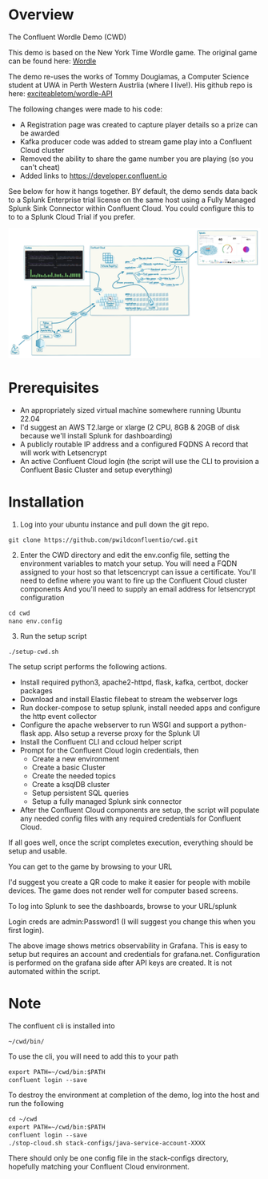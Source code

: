 
# Overview

The Confluent Wordle Demo (CWD)

This demo is based on the New York Time Wordle game.
The original game can be found here: [Wordle](https://www.nytimes.com/games/wordle/index.html)

The demo re-uses the works of Tommy Dougiamas, a Computer Science student at UWA in Perth Western Austrlia (where I live!).
His github repo is here: [exciteabletom/wordle-API](https://github.com/exciteabletom/wordle-API)

The following changes were made to his code:
* A Registration page was created to capture player details so a prize can be awarded
* Kafka producer code was added to stream game play into a Confluent Cloud cluster
* Removed the ability to share the game number you are playing (so you can't cheat)
* Added links to https://developer.confluent.io 

See below for how it hangs together. BY default, the demo sends data back to a Splunk Enterprise trial license on the same host using a Fully Managed Splunk Sink Connector within Confluent Cloud. You could configure this to to to a Splunk Cloud Trial if you prefer.

![image](images/WordleDemoImage.jpg)

# Prerequisites

* An appropriately sized virtual machine somewhere running Ubuntu 22.04
* I'd suggest an AWS T2.large or xlarge (2 CPU, 8GB & 20GB of disk because we'll install Splunk for dashboarding)
* A publicly routable IP address and a configured FQDNS A record that will work with Letsencrypt
* An active Confluent Cloud login (the script will use the CLI to provision a Confluent Basic Cluster and setup everything) 

# Installation

1. Log into your ubuntu instance and pull down the git repo.
```
git clone https://github.com/pwildconfluentio/cwd.git
```
2. Enter the CWD directory and edit the env.config file, setting the environment variables to match your setup.
    You will need a FQDN assigned to your host so that letscencrypt can issue a certificate.
    You'll need to define where you want to fire up the Confluent Cloud cluster components
    And you'll need to supply an email address for letsencrypt configuration
```
cd cwd
nano env.config
```
3. Run the setup script
```
./setup-cwd.sh
```

The setup script performs the following actions.
* Install required python3, apache2-httpd, flask, kafka, certbot, docker packages
* Download and install Elastic filebeat to stream the webserver logs
* Run docker-compose to setup splunk, install needed apps and configure the http event collector
* Configure the apache webserver to run WSGI and support a python-flask app. Also setup a reverse proxy for the Splunk UI
* Install the Confluent CLI and ccloud helper script
* Prompt for the Confluent Cloud login credentials, then
  * Create a new environment
  * Create a basic Cluster
  * Create the needed topics
  * Create a ksqlDB cluster
  * Setup persistent SQL queries
  * Setup a fully managed Splunk sink connector
* After the Confluent Cloud components are setup, the script will populate any needed config files with any required credentials for Confluent Cloud.

If all goes well, once the script completes execution, everything should be setup and usable.

You can get to the game by browsing to your URL

I'd suggest you create a QR code to make it easier for people with mobile devices. The game does not render well for computer based screens.

To log into Splunk to see the dashboards, browse to your URL/splunk

Login creds are admin:Password1 (I will suggest you change this when you first login).

The above image shows metrics observability in Grafana. This is easy to setup but requires an account and credentials for grafana.net. Configuration is performed on the grafana side after API keys are created. It is not automated within the script.

# Note

The confluent cli is installed into 
```
~/cwd/bin/
```
To use the cli, you will need to add this to your path
```
export PATH=~/cwd/bin:$PATH
confluent login --save
```

To destroy the environment at completion of the demo, log into the host and run the following
```
cd ~/cwd
export PATH=~/cwd/bin:$PATH
confluent login --save
./stop-cloud.sh stack-configs/java-service-account-XXXX
```
There should only be one config file in the stack-configs directory, hopefully matching your Confluent Cloud environment.


